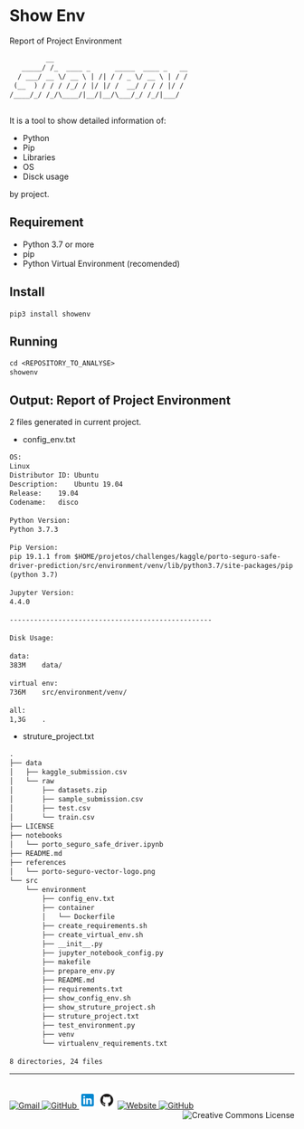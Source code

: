 # Show Env
Report of Project Environment

```shell script
         __                                 
   _____/ /_  ____ _      _____  ____ _   __
  / ___/ __ \/ __ \ | /| / / _ \/ __ \ | / /
 (__  ) / / / /_/ / |/ |/ /  __/ / / / |/ / 
/____/_/ /_/\____/|__/|__/\___/_/ /_/|___/  
                                            

```

It is a tool to show detailed information of:
- Python
- Pip
- Libraries
- OS
- Disck usage

by project.

## Requirement
- Python 3.7 or more<br/>
- pip
- Python Virtual Environment (recomended)

## Install
```shell script
pip3 install showenv
```

## Running
```shell script
cd <REPOSITORY_TO_ANALYSE>
showenv
```


## Output: Report of Project Environment
2 files generated in current project.


- config_env.txt
```
OS:
Linux
Distributor ID:	Ubuntu
Description:	Ubuntu 19.04
Release:	19.04
Codename:	disco

Python Version:
Python 3.7.3

Pip Version:
pip 19.1.1 from $HOME/projetos/challenges/kaggle/porto-seguro-safe-driver-prediction/src/environment/venv/lib/python3.7/site-packages/pip (python 3.7)

Jupyter Version:
4.4.0

--------------------------------------------------

Disk Usage:

data:
383M	data/

virtual env:
736M	src/environment/venv/

all:
1,3G	.
```

- struture_project.txt
```
.
├── data
│   ├── kaggle_submission.csv
│   └── raw
│       ├── datasets.zip
│       ├── sample_submission.csv
│       ├── test.csv
│       └── train.csv
├── LICENSE
├── notebooks
│   └── porto_seguro_safe_driver.ipynb
├── README.md
├── references
│   └── porto-seguro-vector-logo.png
└── src
    └── environment
        ├── config_env.txt
        ├── container
        │   └── Dockerfile
        ├── create_requirements.sh
        ├── create_virtual_env.sh
        ├── __init__.py
        ├── jupyter_notebook_config.py
        ├── makefile
        ├── prepare_env.py
        ├── README.md
        ├── requirements.txt
        ├── show_config_env.sh
        ├── show_struture_project.sh
        ├── struture_project.txt
        ├── test_environment.py
        ├── venv
        └── virtualenv_requirements.txt

8 directories, 24 files
```

---

<p  align="left">
<br/>
<a href="mailto:brunocampos01@gmail.com" target="_blank"><img src="https://github.com/brunocampos01/devops/blob/master/images/email.png" alt="Gmail" width="30">
</a>
<a href="https://stackoverflow.com/users/8329698/bruno-campos" target="_blank"><img src="https://github.com/brunocampos01/devops/blob/master/images/stackoverflow.png" alt="GitHub" width="30">
</a>
<a href="https://www.linkedin.com/in/brunocampos01" target="_blank"><img src="https://github.com/brunocampos01/devops/blob/master/images/linkedin.png" alt="LinkedIn" width="30"></a>
<a href="https://github.com/brunocampos01" target="_blank"><img src="https://github.com/brunocampos01/devops/blob/master/images/github.png" alt="GitHub" width="30"></a>
<a href="https://brunocampos01.netlify.app/" target="_blank"><img src="https://github.com/brunocampos01/devops/blob/master/images/blog.png" alt="Website" width="30">
</a>
<a href="https://medium.com/@brunocampos01" target="_blank"><img src="https://github.com/brunocampos01/devops/blob/master/images/medium.png" alt="GitHub" width="30">
</a>
<a rel="license" href="http://creativecommons.org/licenses/by-sa/4.0/"><img alt="Creative Commons License" style="border-width:0" src="https://i.creativecommons.org/l/by-sa/4.0/88x31.png",  align="right" /></a><br/>
</p>
